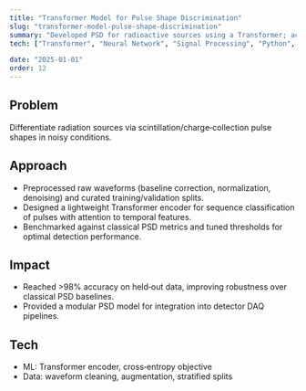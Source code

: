 ```yaml
---
title: "Transformer Model for Pulse Shape Discrimination"
slug: "transformer-model-pulse-shape-discrimination"
summary: "Developed PSD for radioactive sources using a Transformer; achieved >98% classification accuracy on cleaned waveforms."
tech: ["Transformer", "Neural Network", "Signal Processing", "Python", "PyTorch", "Machine Learning"]

date: "2025-01-01"
order: 12
---
```

## Problem
Differentiate radiation sources via scintillation/charge‑collection pulse shapes in noisy conditions.

## Approach
- Preprocessed raw waveforms (baseline correction, normalization, denoising) and curated training/validation splits.
- Designed a lightweight Transformer encoder for sequence classification of pulses with attention to temporal features.
- Benchmarked against classical PSD metrics and tuned thresholds for optimal detection performance.

## Impact
- Reached >98% accuracy on held‑out data, improving robustness over classical PSD baselines.
- Provided a modular PSD model for integration into detector DAQ pipelines.

## Tech
- ML: Transformer encoder, cross‑entropy objective
- Data: waveform cleaning, augmentation, stratified splits
